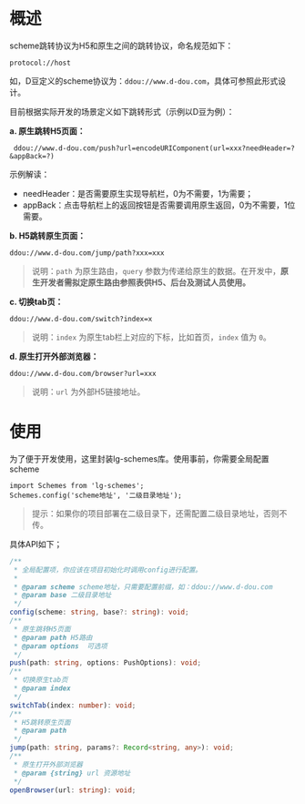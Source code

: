 # 概述
scheme跳转协议为H5和原生之间的跳转协议，命名规范如下：
```
protocol://host
```
如，D豆定义的scheme协议为：`ddou://www.d-dou.com`，具体可参照此形式设计。

目前根据实际开发的场景定义如下跳转形式（示例以D豆为例）：

**a. 原生跳转H5页面：**

```
 ddou://www.d-dou.com/push?url=encodeURIComponent(url=xxx?needHeader=?&appBack=?)
```

示例解读：

- needHeader：是否需要原生实现导航栏，0为不需要，1为需要；
- appBack：点击导航栏上的返回按钮是否需要调用原生返回，0为不需要，1位需要。

**b. H5跳转原生页面：**

```
ddou://www.d-dou.com/jump/path?xxx=xxx
```

> 说明：`path` 为原生路由，`query` 参数为传递给原生的数据。在开发中，**原生开发者需拟定原生路由参照表供H5、后台及测试人员使用。**

**c. 切换tab页：**

```
ddou://www.d-dou.com/switch?index=x
```

> 说明：`index` 为原生tab栏上对应的下标，比如首页，`index`  值为 `0`。

**d. 原生打开外部浏览器：**

```
ddou://www.d-dou.com/browser?url=xxx
```

> 说明：`url` 为外部H5链接地址。

# 使用

为了便于开发使用，这里封装lg-schemes库。使用事前，你需要全局配置scheme
```
import Schemes from 'lg-schemes';
Schemes.config('scheme地址', '二级目录地址');
```
> 提示：如果你的项目部署在二级目录下，还需配置二级目录地址，否则不传。


具体API如下；

```typescript
/**
 * 全局配置项，你应该在项目初始化时调用config进行配置。
 * 
 * @param scheme scheme地址，只需要配置前缀，如：ddou://www.d-dou.com
 * @param base 二级目录地址
 */
config(scheme: string, base?: string): void;
/**
 * 原生跳转H5页面
 * @param path H5路由
 * @param options  可选项
 */
push(path: string, options: PushOptions): void;
/**
 * 切换原生tab页
 * @param index
 */
switchTab(index: number): void;
/**
 * H5跳转原生页面
 * @param path
 */
jump(path: string, params?: Record<string, any>): void;
/**
 * 原生打开外部浏览器
 * @param {string} url 资源地址
 */
openBrowser(url: string): void;
```






